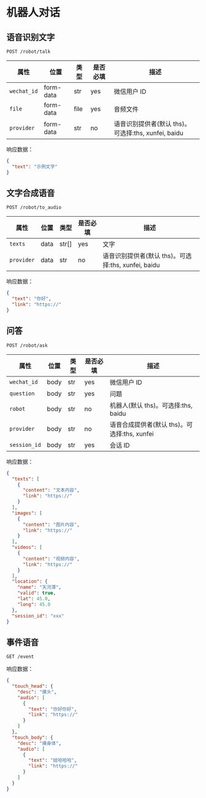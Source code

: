 # 机器人对话

## 语音识别文字

```
POST /robot/talk
```

| 属性        | 位置      | 类型 | 是否必填 | 描述                                                |
| ----------- | --------- | ---- | -------- | --------------------------------------------------- |
| `wechat_id` | form-data | str  | yes      | 微信用户 ID                                         |
| `file`      | form-data | file | yes      | 音频文件                                            |
| `provider`  | form-data | str  | no       | 语音识别提供者(默认 ths)。可选择:ths, xunfei, baidu |

响应数据：

```json
{
  "text": "示例文字"
}
```

## 文字合成语音

```
POST /robot/to_audio
```

| 属性       | 位置 | 类型  | 是否必填 | 描述                                                |
| ---------- | ---- | ----- | -------- | --------------------------------------------------- |
| `texts`    | data | str[] | yes      | 文字                                                |
| `provider` | data | str   | no       | 语音识别提供者(默认 ths)。可选择:ths, xunfei, baidu |

响应数据：

```json
{
  "text": "你好",
  "link": "https://"
}
```

## 问答

```
POST /robot/ask
```

| 属性         | 位置 | 类型 | 是否必填 | 描述                                         |
| ------------ | ---- | ---- | -------- | -------------------------------------------- |
| `wechat_id`  | body | str  | yes      | 微信用户 ID                                  |
| `question`   | body | str  | yes      | 问题                                         |
| `robot`      | body | str  | no       | 机器人(默认 ths)。可选择:ths, baidu          |
| `provider`   | body | str  | no       | 语音合成提供者(默认 ths)。可选择:ths, xunfei |
| `session_id` | body | str  | yes      | 会话 ID                                      |

响应数据：

```json
{
  "texts": [
    {
      "content": "文本内容",
      "link": "https://"
    }
  ],
  "images": [
    {
      "content": "图片内容",
      "link": "https://"
    }
  ],
  "videos": [
    {
      "content": "视频内容",
      "link": "https://"
    }
  ],
  "location": {
    "name": "天河潭",
    "valid": true,
    "lat": 45.0,
    "long": 45.0
  },
  "session_id": "xxx"
}
```

## 事件语音

```
GET /event
```

响应数据：

```json
{
  "touch_head": {
    "desc": "摸头",
    "audio": [
      {
        "text": "你好你好",
        "link": "https://"
      }
    ]
  },
  "touch_body": {
    "desc": "摸身体",
    "audio": [
      {
        "text": "娃哈哈哈",
        "link": "https://"
      }
    ]
  }
}
```

